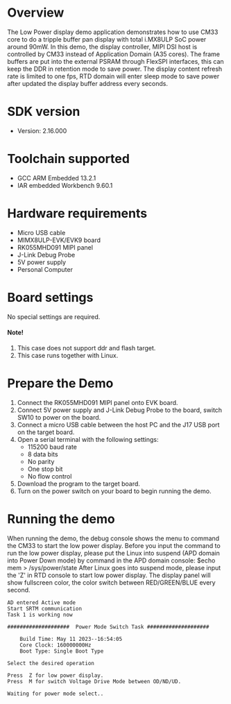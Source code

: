 Overview
========
The Low Power display demo application demonstrates how to use CM33 core to
do a tripple buffer pan display with total i.MX8ULP SoC power around 90mW.
In this demo, the display controller, MIPI DSI host is controlled by CM33
instead of Application Domain (A35 cores). The frame buffers are put into the external
PSRAM through FlexSPI interfaces, this can keep the DDR in retention mode to save power.
The display content refresh rate is limited to one fps, RTD domain will enter
sleep mode to save power after updated the display buffer address every seconds.

SDK version
===========
- Version: 2.16.000

Toolchain supported
===================
- GCC ARM Embedded  13.2.1
- IAR embedded Workbench  9.60.1

Hardware requirements
=====================
- Micro USB cable
- MIMX8ULP-EVK/EVK9 board
- RK055MHD091 MIPI panel
- J-Link Debug Probe
- 5V power supply
- Personal Computer

Board settings
==============
No special settings are required.

#### Note! ####
1.  This case does not support ddr and flash target. 
2.  This case runs together with Linux.

Prepare the Demo
================
1.  Connect the RK055MHD091 MIPI panel onto EVK board.
2.  Connect 5V power supply and J-Link Debug Probe to the board, switch SW10 to power on the board.
3.  Connect a micro USB cable between the host PC and the J17 USB port on the target board.
4.  Open a serial terminal with the following settings:
    - 115200 baud rate
    - 8 data bits
    - No parity
    - One stop bit
    - No flow control
5.  Download the program to the target board.
6.  Turn on the power switch on your board to begin running the demo.

Running the demo
================
When running the demo, the debug console shows the menu to command the CM33 to start the low power display. Before you input the command to run the low power display, please put the Linux into suspend (APD domain into Power Down mode) by command in the APD domain console:
    $echo mem > /sys/power/state
After Linux goes into suspend mode, please input the 'Z' in RTD console to start low power display. The display panel will show fullscreen color, the color switch between RED/GREEN/BLUE every second.

~~~~~~~~~~~~~~~~~~~~~
AD entered Active mode
Start SRTM communication
Task 1 is working now

####################  Power Mode Switch Task ####################

    Build Time: May 11 2023--16:54:05
    Core Clock: 160000000Hz
    Boot Type: Single Boot Type

Select the desired operation

Press  Z for low power display.
Press  M for switch Voltage Drive Mode between OD/ND/UD.

Waiting for power mode select..
~~~~~~~~~~~~~~~~~~~~~
